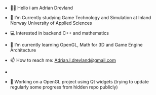 
- 👋🏼 Hello i am Adrian Drevland

- 📓 I’m Currently studying Game Technology and Simulation at Inland Norway University of Applied Sciences
- 💻 Interested in backend C++ and mathematics 
- 🌱 I’m currently learning OpenGL, Math for 3D and Game Engine Architecture
- 📫 How to reach me: Adrian.l.drevland@gmail.com
-
- 👀 Working on a OpenGL project using Qt widgets (trying to update regularly some progress from hidden repo publicly)
